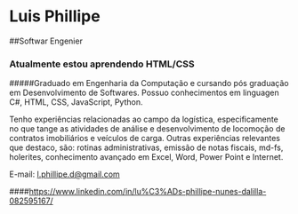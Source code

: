 
<!--
**Legatario/Legatario** is a ✨ _special_ ✨ repository because its `README.md` (this file) appears on your GitHub profile.

Here are some ideas to get you started:

- 🔭 I’m currently working on ...
- 🌱 I’m currently learning ...
- 👯 I’m looking to collaborate on ...
- 🤔 I’m looking for help with ...
- 💬 Ask me about ...
- 📫 How to reach me: ...
- 😄 Pronouns: ...
- ⚡ Fun fact: ...
-->

# Luis Phillipe

##Softwar Engenier
### Atualmente estou aprendendo HTML/CSS

#####Graduado em Engenharia da Computação e cursando pós graduação em Desenvolvimento de Softwares. Possuo conhecimentos em linguagen C#, HTML, CSS, JavaScript, Python. 

Tenho experiências relacionadas ao campo da logística, especificamente no que tange as atividades de análise e desenvolvimento de locomoção de contratos imobiliários e veículos de carga. Outras experiências relevantes que destaco, são: rotinas administrativas, emissão de notas fiscais, md-fs, holerites, conhecimento avançado em Excel, Word, Power Point e Internet.

E-mail: l.phillipe.d@gmail.com 

####https://www.linkedin.com/in/lu%C3%ADs-phillipe-nunes-dalilla-082595167/ 
